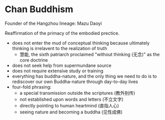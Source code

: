 # Chan Buddhism

Founder of the Hangzhou lineage: Mazu Daoyi

Reaffirmation of the primacy of the embodied prectice.


- does not enter the mud of conceptual thinking because ultimately thinking is irrelavent to the realization of truth
  - 慧能, the sixth patriarch proclaimed "without thinking (无念)" as the core doctrine
- does not seek help from supermundane source
- does not require extensive study or training
- everything has buddha-nature, and the only thing we need to do is to rediscover our own Buddha-nature through day-to-day lives
- four-fold phrasing:
  - a special transmission outside the scriptures (教外别传)
  - not established upon words and letters (不立文字)
  - directly pointing to human heartmind (直指人心)
  - seeing nature and becoming a buddha (见性成佛)
